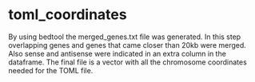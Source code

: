 # toml_coordinates
By using bedtool the merged_genes.txt file was generated. In this step overlapping genes and genes that came closer than 20kb were merged. Also sense and antisense were indicated in an extra column in the dataframe. The final file is a vector with all the chromosome coordinates needed for the TOML file. 
